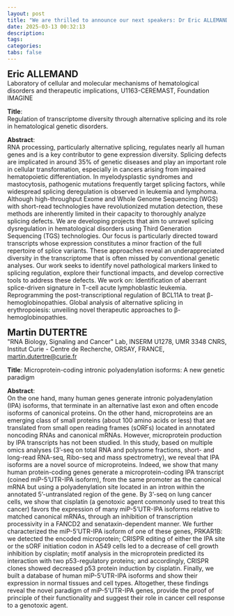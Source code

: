 ```yaml
---
layout: post
title: "We are thrilled to announce our next speakers: Dr Eric ALLEMAND and Dr Martin DUTERTRE" 
date: 2025-03-13 00:32:13
description: 
tags: 
categories: 
tabs: false
---
```


<span style="font-size: 1.5em;"><strong>Eric ALLEMAND</strong></span><br>
Laboratory of cellular and molecular mechanisms of hematological disorders and therapeutic implications, U1163-CEREMAST, Foundation IMAGINE

**Title**:  
Regulation of transcriptome diversity through alternative splicing and its role in hematological genetic disorders.

**Abstract**:  
RNA processing, particularly alternative splicing, regulates nearly all human genes and is a key contributor to gene expression diversity. Splicing defects are implicated in around 35% of genetic diseases and play an important role in cellular transformation, especially in cancers arising from impaired hematopoietic differentiation. In myelodysplastic syndromes and mastocytosis, pathogenic mutations frequently target splicing factors, while widespread splicing deregulation is observed in leukemia and lymphoma. Although high-throughput Exome and Whole Genome Sequencing (WGS) with short-read technologies have revolutionized mutation detection, these methods are inherently limited in their capacity to thoroughly analyze splicing defects.
We are developing projects that aim to unravel splicing dysregulation in hematological disorders using Third Generation Sequencing (TGS) technologies. Our focus is particularly directed toward transcripts whose expression constitutes a minor fraction of the full repertoire of splice variants. These approaches reveal an underappreciated diversity in the transcriptome that is often missed by conventional genetic analyses. Our work seeks to identify novel pathological markers linked to splicing regulation, explore their functional impacts, and develop corrective tools to address these defects. We work on:
Identification of aberrant splice-driven signature in T-cell acute lymphoblastic leukemia.
Reprogramming the post-transcriptional regulation of BCL11A to treat β-hemoglobinopathies.
Global analysis of alternative splicing in erythropoiesis: unveiling novel therapeutic approaches to β-hemoglobinopathies.



<span style="font-size: 1.5em;"><strong>Martin DUTERTRE</strong></span><br>
"RNA Biology, Signaling and Cancer" Lab, INSERM U1278, UMR 3348 CNRS, Institut Curie - Centre de Recherche, ORSAY, FRANCE, martin.dutertre@curie.fr

**Title**:
Microprotein-coding intronic polyadenylation isoforms: A new genetic paradigm

**Abstract**:  
On the one hand, many human genes generate intronic polyadenylation (IPA) isoforms, that terminate in an alternative last exon and often encode isoforms of canonical proteins. On the other hand, microproteins are an emerging class of small proteins (about 100 amino acids or less) that are translated from small open reading frames (sORFs) located in annotated noncoding RNAs and canonical mRNAs. However, microprotein production by IPA transcripts has not been studied. In this study, based on multiple omics analyses (3’-seq on total RNA and polysome fractions, short- and long-read RNA-seq, Ribo-seq and mass spectrometry), we reveal that IPA isoforms are a novel source of microproteins. Indeed, we show that many human protein-coding genes generate a microprotein-coding IPA transcript (coined miP-5’UTR-IPA isoform), from the same promoter as the canonical mRNA but using a polyadenylation site located in an intron within the annotated 5’-untranslated region of the gene. By 3’-seq on lung cancer cells, we show that cisplatin (a genotoxic agent commonly used to treat this cancer) favors the expression of many miP-5’UTR-IPA isoforms relative to matched canonical mRNAs, through an inhibition of transcription processivity in a FANCD2 and senataxin-dependent manner. We further characterized the miP-5’UTR-IPA isoform of one of these genes, PRKAR1B: we detected the encoded microprotein; CRISPR editing of either the IPA site or the sORF initiation codon in A549 cells led to a decrease of cell growth inhibition by cisplatin; motif analysis in the microprotein predicted its interaction with two p53-regulatory proteins; and accordingly, CRISPR clones showed decreased p53 protein induction by cisplatin. Finally, we built a database of human miP-5’UTR-IPA isoforms and show their expression in normal tissues and cell types. Altogether, these findings reveal the novel paradigm of miP-5’UTR-IPA genes, provide the proof of principle of their functionality and suggest their role in cancer cell response to a genotoxic agent.



